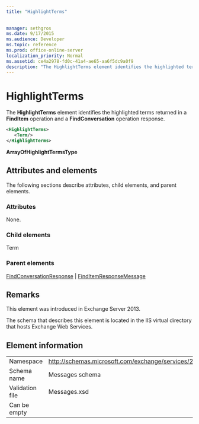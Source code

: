 ```yaml
---
title: "HighlightTerms"
 
 
manager: sethgros
ms.date: 9/17/2015
ms.audience: Developer
ms.topic: reference
ms.prod: office-online-server
localization_priority: Normal
ms.assetid: ce4a2978-fd0c-41a4-ae65-aa6f5dc9a0f9
description: "The HighlightTerms element identifies the highlighted terms returned in a FindItem operation and a FindConversation operation response."
---
```


# HighlightTerms

The **HighlightTerms** element identifies the highlighted terms returned in a **FindItem** operation and a **FindConversation** operation response. 
  
```XML
<HighlightTerms>
   <Term/>
</HighlightTerms>
```

 **ArrayOfHighlightTermsType**
## Attributes and elements

The following sections describe attributes, child elements, and parent elements.
  
### Attributes

None.
  
### Child elements

Term
  
### Parent elements

[FindConversationResponse](findconversationresponse.md) | [FindItemResponseMessage](finditemresponsemessage.md)
  
## Remarks

This element was introduced in Exchange Server 2013.
  
The schema that describes this element is located in the IIS virtual directory that hosts Exchange Web Services.
  
## Element information

|||
|:-----|:-----|
|Namespace  <br/> |http://schemas.microsoft.com/exchange/services/2006/messages  <br/> |
|Schema name  <br/> |Messages schema  <br/> |
|Validation file  <br/> |Messages.xsd  <br/> |
|Can be empty  <br/> ||
   

